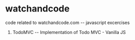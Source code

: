 # watchandcode
code related to watchandcode.com -- javascript excercises

1. TodoMVC -- Implementation of Todo MVC - Vanilla JS
